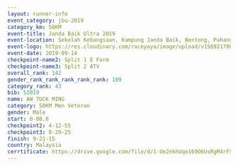 ```yaml
---
layout: runner-info 
event_category: jbu-2019 
category_km: 50KM 
event-title: Janda Baik Ultra 2019 
event-location: Sekolah Kebangsaan, Kampung Janda Baik, Bentong, Pahang, Malaysia 
event-logo: https://res.cloudinary.com/raceyaya/image/upload/v1569217009/logo/janda-baik_vch1pc.jpg 
event-date: 2019-09-14 
checkpoint-name2: Split 1 E Farm 
checkpoint-name3: Split 2 ATV 
overall_rank: 142
gender_rank_rank_rank_rank_rank: 109
category_rank: 43
bib: 52019
name: AW TUCK MING
category: 50KM Men Veteran
gender: Male
start: 0-00.0
checkpoint2: 4-12-55
checkpoint3: 8-29-25
finish: 9-21-15
country: Malaysia
cerrtificate: https://drive.google.com/file/d/1-Ue2nkhUqo169O6UsRgM4rFSXfkVNVf2/view?usp=sharing
---
```


